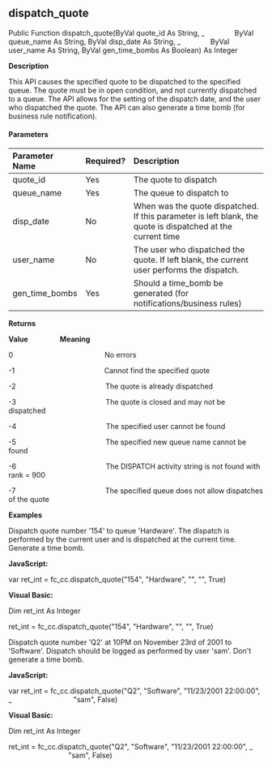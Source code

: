 dispatch_quote
--------------

Public Function dispatch_quote(ByVal quote_id As String, _
              ByVal queue_name As String, ByVal disp_date As String, _
              ByVal user_name As String, ByVal gen_time_bombs As Boolean) As Integer

**Description**

This API causes the specified quote to be dispatched to the specified queue. The quote must be in open condition, and not currently dispatched to a queue. The API allows for the setting of the dispatch date, and the user who dispatched the quote. The API can also generate a time bomb (for business rule notification).

#### Parameters

| Parameter Name | Required? | Description |
|:--- |:--- |:--- |
| quote_id | Yes | The quote to dispatch |
| queue_name | Yes | The queue to dispatch to |
| disp_date | No | When was the quote dispatched. If this parameter is left blank, the quote is dispatched at the current time |
| user_name | No | The user who dispatched the quote. If left blank, the current user performs the dispatch. |
| gen_time_bombs | Yes | Should a time_bomb be generated (for notifications/business rules) |

**Returns**

**Value**                **Meaning**

0                                              No errors

-1                                             Cannot find the specified quote

-2                                             The quote is already dispatched

-3                                             The quote is closed and may not be dispatched

-4                                             The specified user cannot be found

-5                                             The specified new queue name cannot be found

-6                                             The DISPATCH activity string is not found with rank = 900

-7                                             The specified queue does not allow dispatches of the quote

**Examples**

 Dispatch quote number '154' to queue 'Hardware'. The dispatch is performed by the current user and is dispatched at the current time. Generate a time bomb.

**JavaScript:**

var ret_int = fc_cc.dispatch_quote("154", "Hardware", "", "", True)

**Visual Basic:**

Dim ret_int As Integer

ret_int = fc_cc.dispatch_quote("154", "Hardware", "", "", True)

 Dispatch quote number 'Q2' at 10PM on November 23rd of 2001 to 'Software'. Dispatch should be logged as performed by user 'sam'. Don't generate a time bomb.

**JavaScript:**

var ret_int = fc_cc.dispatch_quote("Q2", "Software", "11/23/2001 22:00:00", _
                              "sam", False)

**Visual Basic:**

Dim ret_int As Integer

ret_int = fc_cc.dispatch_quote("Q2", "Software", "11/23/2001 22:00:00", _
                              "sam", False)